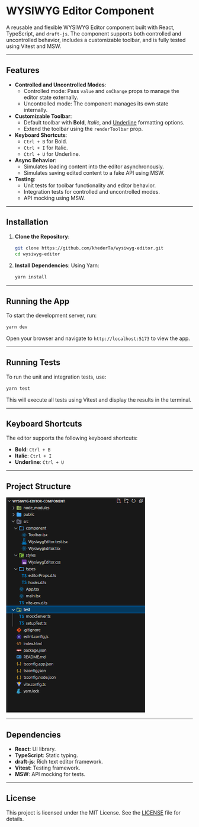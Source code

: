 # WYSIWYG Editor Component

A reusable and flexible WYSIWYG Editor component built with React, TypeScript, and `draft-js`. The component supports both controlled and uncontrolled behavior, includes a customizable toolbar, and is fully tested using Vitest and MSW.

---

## Features

- **Controlled and Uncontrolled Modes**:
  - Controlled mode: Pass `value` and `onChange` props to manage the editor state externally.
  - Uncontrolled mode: The component manages its own state internally.
- **Customizable Toolbar**:
  - Default toolbar with **Bold**, *Italic*, and <u>Underline</u> formatting options.
  - Extend the toolbar using the `renderToolbar` prop.
- **Keyboard Shortcuts**:
  - `Ctrl + B` for Bold.
  - `Ctrl + I` for Italic.
  - `Ctrl + U` for Underline.
- **Async Behavior**:
  - Simulates loading content into the editor asynchronously.
  - Simulates saving edited content to a fake API using MSW.
- **Testing**:
  - Unit tests for toolbar functionality and editor behavior.
  - Integration tests for controlled and uncontrolled modes.
  - API mocking using MSW.

---

## Installation

1. **Clone the Repository**:
   ```bash
   git clone https://github.com/khederTa/wysiwyg-editor.git
   cd wysiwyg-editor
   ```

2. **Install Dependencies**:
   Using Yarn:
   ```bash
   yarn install
   ```

---

## Running the App

To start the development server, run:
```bash
yarn dev
```

Open your browser and navigate to `http://localhost:5173` to view the app.

---

## Running Tests

To run the unit and integration tests, use:
```bash
yarn test
```

This will execute all tests using Vitest and display the results in the terminal.

---

## Keyboard Shortcuts

The editor supports the following keyboard shortcuts:
- **Bold**: `Ctrl + B`
- **Italic**: `Ctrl + I`
- **Underline**: `Ctrl + U`

---

## Project Structure

![WYSIWYG Editor Screenshot](./public/project-structure.png)

---

## Dependencies

- **React**: UI library.
- **TypeScript**: Static typing.
- **draft-js**: Rich text editor framework.
- **Vitest**: Testing framework.
- **MSW**: API mocking for tests.

---

## License

This project is licensed under the MIT License. See the [LICENSE](LICENSE) file for details.